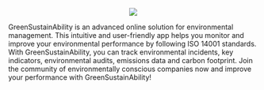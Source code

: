 
<p align="center">
  <img src="https://user-images.githubusercontent.com/75578469/218315331-7c204c59-d076-4fd5-9bc9-5dc8803dbac9.PNG">
</p>

GreenSustainAbility is an advanced online solution for environmental management. This intuitive and user-friendly app helps you monitor and improve your environmental performance by following ISO 14001 standards. With GreenSustainAbility, you can track environmental incidents, key indicators, environmental audits, emissions data and carbon footprint. Join the community of environmentally conscious companies now and improve your performance with GreenSustainAbility!
